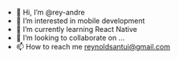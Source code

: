 - 👋 Hi, I’m @rey-andre
- 👀 I’m interested in mobile development
- 🌱 I’m currently learning React Native
- 💞️ I’m looking to collaborate on ...
- 📫 How to reach me reynoldsantui@gmail.com

<!---
rey-andre/rey-andre is a ✨ special ✨ repository because its `README.md` (this file) appears on your GitHub profile.
You can click the Preview link to take a look at your changes.
--->
